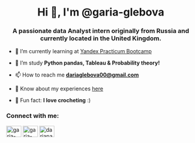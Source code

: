 <h1 align="center">Hi 👋, I'm @garia-glebova</h1>
<h3 align="center">A passionate data Analyst intern originally from Russia and currently located in the United Kingdom.</h3>

- 🔭 I’m currently learning at [Yandex Practicum Bootcamp](https://practicum.yandex.ru/data-analyst-bootcamp/)

- 🌱 I’m study **Python pandas, Tableau & Probability theory!**

- 📫 How to reach me **dariaglebova00@gmail.com**

- 📄 Know about my experiences [here](https://drive.google.com/file/d/1mv0oc9MIUjSDn77yn2nZ4GuL7Zjcon9D/view?usp=share_link)

- 🧶 Fun fact: **I love crocheting** :)

<h3 align="left">Connect with me:</h3>
<p align="left">
<a href="https://linkedin.com/in/garia-glebova" target="blank"><img align="center" src="https://raw.githubusercontent.com/rahuldkjain/github-profile-readme-generator/master/src/images/icons/Social/linked-in-alt.svg" alt="garia-glebova" height="30" width="40" /></a>
<a href="https://kaggle.com/garia-glebova" target="blank"><img align="center" src="https://raw.githubusercontent.com/rahuldkjain/github-profile-readme-generator/master/src/images/icons/Social/kaggle.svg" alt="garia-glebova" height="30" width="40" /></a>
<a href="https://instagram.com/dariapanovich" target="blank"><img align="center" src="https://raw.githubusercontent.com/rahuldkjain/github-profile-readme-generator/master/src/images/icons/Social/instagram.svg" alt="dariapanovich" height="30" width="40" /></a>
</p>
